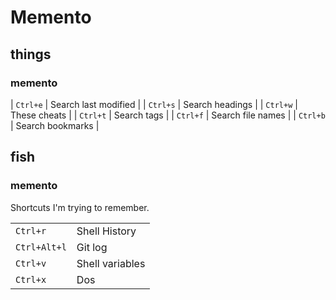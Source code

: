 # Memento

## things

### memento

| `Ctrl+e`     | Search last modified    |
| `Ctrl+s`     | Search headings         |
| `Ctrl+w`     | These cheats            |
| `Ctrl+t`     | Search tags             |
| `Ctrl+f`     | Search file names       |
| `Ctrl+b`     | Search bookmarks        |

## fish

### memento

Shortcuts I'm trying to remember.

|              |                 |
| --           | --              |
| `Ctrl+r`     | Shell History   |
| `Ctrl+Alt+l` | Git log         |
| `Ctrl+v`     | Shell variables |
| `Ctrl+x`     | Dos             |

